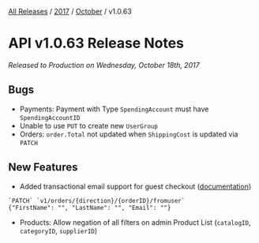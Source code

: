 [All Releases](../../README.md) / [2017](../README.md) / [October](README.md) / v1.0.63 
# API v1.0.63 Release Notes 

_Released to Production on Wednesday, October 18th, 2017_

## Bugs
- Payments: Payment with Type `SpendingAccount` must have `SpendingAccountID`
- Unable to use `PUT` to create new `UserGroup`
- Orders: `order.Total` not updated when `ShippingCost` is updated via `PATCH`

## New Features
- Added transactional email support for guest checkout ([documentation](http://qa-documentation.ordercloud.io/api-reference#Orders_PatchFromUser))

```
`PATCH` `v1/orders/{direction}/{orderID}/fromuser`
{"FirstName": "", "LastName": "", "Email": ""}
```
- Products: Allow negation of all filters on admin Product List (`catalogID`, `categoryID`, `supplierID`)

